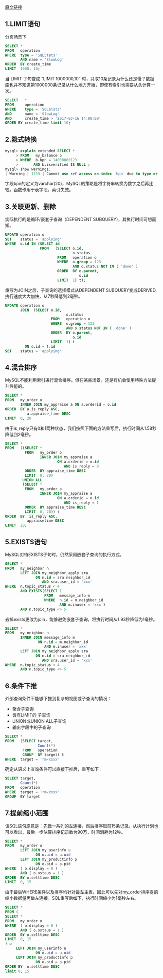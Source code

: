 [原文链接](https://mp.weixin.qq.com/s/caBYeVtZvNzbSs4q-6710Q)

## 1.LIMIT语句
分页场景下
```sql
SELECT * 
FROM   operation 
WHERE  type = 'SQLStats' 
       AND name = 'SlowLog' 
ORDER  BY create_time 
LIMIT  1000, 10; 

```

当 LIMIT 子句变成 “LIMIT 1000000,10” 时，只取10条记录为什么还是慢？数据库也并不知道第1000000条记录从什么地方开始，即使有索引也需要从头计算一次。

```sql
SELECT   * 
FROM     operation 
WHERE    type = 'SQLStats' 
AND      name = 'SlowLog' 
AND      create_time > '2017-03-16 14:00:00' 
ORDER BY create_time limit 10;
```

## 2.隐式转换
```sql
mysql> explain extended SELECT * 
     > FROM   my_balance b 
     > WHERE  b.bpn = 14000000123 
     >       AND b.isverified IS NULL ;
mysql> show warnings;
| Warning | 1739 | Cannot use ref access on index 'bpn' due to type or collation conversion on field 'bpn'
```
字段bpn的定义为varchar(20)，MySQL的策略是将字符串转换为数字之后再比较。函数作用于表字段，索引失效。

## 3.关联更新、删除
实际执行的是循环/嵌套子查询（DEPENDENT SUBQUERY)，其执行时间可想而知。
```sql
UPDATE operation o 
SET    status = 'applying' 
WHERE  o.id IN (SELECT id 
                FROM   (SELECT o.id, 
                               o.status 
                        FROM   operation o 
                        WHERE  o.group = 123 
                               AND o.status NOT IN ( 'done' ) 
                        ORDER  BY o.parent, 
                                  o.id 
                        LIMIT  1) t);
```
重写为JOIN之后，子查询的选择模式从DEPENDENT SUBQUERY变成DERIVED,执行速度大大加快，从7秒降低到2毫秒。
```sql
UPDATE operation o 
       JOIN  (SELECT o.id, 
                            o.status 
                     FROM   operation o 
                     WHERE  o.group = 123 
                            AND o.status NOT IN ( 'done' ) 
                     ORDER  BY o.parent, 
                               o.id 
                     LIMIT  1) t
         ON o.id = t.id 
SET    status = 'applying' 
```

## 4.混合排序
MySQL不能利用索引进行混合排序。但在某些场景，还是有机会使用特殊方法提升性能的。
```sql
SELECT * 
FROM   my_order o 
       INNER JOIN my_appraise a ON a.orderid = o.id 
ORDER  BY a.is_reply ASC, 
          a.appraise_time DESC 
LIMIT  0, 20 
```
由于is_reply只有0和1两种状态，我们按照下面的方法重写后，执行时间从1.58秒降低到2毫秒。
```sql
SELECT * 
FROM   ((SELECT *
         FROM   my_order o 
                INNER JOIN my_appraise a 
                        ON a.orderid = o.id 
                           AND is_reply = 0 
         ORDER  BY appraise_time DESC 
         LIMIT  0, 20) 
        UNION ALL 
        (SELECT *
         FROM   my_order o 
                INNER JOIN my_appraise a 
                        ON a.orderid = o.id 
                           AND is_reply = 1 
         ORDER  BY appraise_time DESC 
         LIMIT  0, 20)) t 
ORDER  BY  is_reply ASC, 
          appraisetime DESC 
LIMIT  20; 
```

## 5.EXISTS语句
MySQL对待EXISTS子句时，仍然采用嵌套子查询的执行方式。
```sql
SELECT *
FROM   my_neighbor n 
       LEFT JOIN my_neighbor_apply sra 
              ON n.id = sra.neighbor_id 
                 AND sra.user_id = 'xxx' 
WHERE  n.topic_status < 4 
       AND EXISTS(SELECT 1 
                  FROM   message_info m 
                  WHERE  n.id = m.neighbor_id 
                         AND m.inuser = 'xxx') 
       AND n.topic_type <> 5 
```
去掉exists更改为join，能够避免嵌套子查询，将执行时间从1.93秒降低为1毫秒。
```sql
SELECT *
FROM   my_neighbor n 
       INNER JOIN message_info m 
               ON n.id = m.neighbor_id 
                  AND m.inuser = 'xxx' 
       LEFT JOIN my_neighbor_apply sra 
              ON n.id = sra.neighbor_id 
                 AND sra.user_id = 'xxx' 
WHERE  n.topic_status < 4 
       AND n.topic_type <> 5
```

## 6.条件下推
外部查询条件不能够下推到复杂的视图或子查询的情况：
- 聚合子查询
- 含有LIMIT的 子查询
- UNION或UNION ALL子查询
- 输出字段中的子查询

```sql
SELECT * 
FROM   (SELECT target, 
               Count(*) 
        FROM   operation 
        GROUP  BY target) t 
WHERE  target = 'rm-xxxx' 
```
确定从语义上查询条件可以直接下推后，重写如下：
```sql
SELECT target, 
       Count(*) 
FROM   operation 
WHERE  target = 'rm-xxxx' 
GROUP  BY target
```

## 7.提前缩小范围
该SQL语句原意是：先做一系列的左连接，然后排序取前15条记录。从执行计划也可以看出，最后一步估算排序记录数为90万，时间消耗为12秒。
```sql
SELECT * 
FROM   my_order o 
       LEFT JOIN my_userinfo u 
              ON o.uid = u.uid
       LEFT JOIN my_productinfo p 
              ON o.pid = p.pid 
WHERE  ( o.display = 0 ) 
       AND ( o.ostaus = 1 ) 
ORDER  BY o.selltime DESC 
LIMIT  0, 15 
```
由于最后WHERE条件以及排序均针对最左主表，因此可以先对my_order排序提前缩小数据量再做左连接。SQL重写后如下，执行时间缩小为1毫秒左右。
```sql
SELECT * 
FROM (
SELECT * 
FROM   my_order o 
WHERE  ( o.display = 0 ) 
       AND ( o.ostaus = 1 ) 
ORDER  BY o.selltime DESC 
LIMIT  0, 15
) o 
     LEFT JOIN my_userinfo u 
              ON o.uid = u.uid 
     LEFT JOIN my_productinfo p 
              ON o.pid = p.pid 
ORDER BY  o.selltime DESC
limit 0, 15
```
